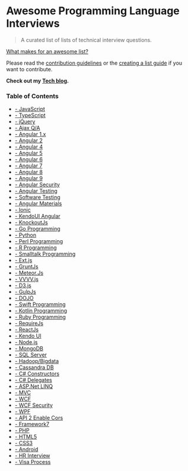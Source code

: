 # Awesome Programming  Language Interviews

> A curated list of lists of technical interview questions.

[What makes for an awesome list?](awesome.md)

Please read the [contribution guidelines](contributing.md) or the [creating a list guide](create-list.md) if you want to contribute.

**Check out my [Tech blog](https://code-sample.com/).**
### Table of Contents
<ul class="sub-menu" style="width: 950px;">
<div style="">
<li itemprop="name"><a href="http://www.code-sample.com/2015/04/javascript-interview-questions-answers.html" itemprop="url">- JavaScript</a></li>
<li itemprop="name"><a href="http://www.code-sample.com/2017/06/typescript-interview-questions-and.html" itemprop="url">- TypeScript</a></li>
<li itemprop="name"><a href="http://www.code-sample.com/2015/04/jquery-interview-questions-and-answers.html" itemprop="url">- jQuery</a></li>
<li itemprop="name"><a href="https://www.code-sample.com/2018/02/ajax-interview-questions-and-answers.html" itemprop="url">- Ajax Q/A</a></li>
</div>
<div style="">
<li itemprop="name"><a href="http://www.code-sample.com/2014/05/angularjs-interview-questions-and.html" itemprop="url">- Angular 1.x </a></li>
<li itemprop="name"><a href="http://www.code-sample.com/2016/06/angular-2-interview-questions-and.html" itemprop="url">- Angular 2</a></li>
<li itemprop="name"><a href="http://www.code-sample.com/2017/04/angular-4-interview-questions-and.html" itemprop="url">- Angular 4 </a></li>
<li itemprop="name"><a href="http://www.code-sample.com/2017/08/angular-5-interview-questions-and.html" itemprop="url">- Angular 5 </a></li>
<li itemprop="name"><a href="http://www.code-sample.com/2018/01/angular-6-interview-questions-and.html" itemprop="url">- Angular 6</a></li>
<li itemprop="name"><a href="https://www.code-sample.com/2018/04/angular-7-interview-questions-and.html" itemprop="url">- Angular 7</a></li>
<li itemprop="name"><a href="https://www.code-sample.com/2019/02/angular-8-interview-questions-and.html" itemprop="url">- Angular 8</a></li>
<li itemprop="name"><a href="https://www.code-sample.com/2019/08/angular-9-interview-questions-and.html" itemprop="url">- Angular 9</a></li>
<li itemprop="name"><a href="http://www.code-sample.com/2017/11/angular-security-xss-csrf.html" itemprop="url">- Angular Security</a></li>
<li itemprop="name"><a href="http://www.code-sample.com/2017/11/angular-unit-test-karma-and-jasmine.html" itemprop="url">- Angular Testing</a></li>
<li itemprop="name"><a href="https://www.code-sample.com/2018/05/software-testing-interview-questions.html" itemprop="url">- Software Testing</a></li>
<li itemprop="name"><a href="http://www.code-sample.com/2018/02/angular-5-material-tutorials-examples.html" itemprop="url">- Angular Materials </a></li>
<li itemprop="name"><a href="http://www.code-sample.com/2017/09/ionic-3-angular-4-interview-questions.html" itemprop="url">- Ionic</a></li>
<li itemprop="name"><a href="http://www.code-sample.com/2017/01/kendo-ui-angular-2-grid-dropdown-filters.html" itemprop="url">- KendoUI Angular</a></li>
</div>
<div style="">
<li itemprop="name"><a href="http://www.code-sample.com/2014/01/knockout-js-interview-questions-and.html" itemprop="url">- KnockoutJs</a></li>
<li itemprop="name"><a href="http://www.code-sample.com/2017/12/go-golang-programming-interview.html" itemprop="url">- Go Programming</a></li>
<li itemprop="name"><a href="http://www.code-sample.com/2017/12/python-interview-questions-and-answers.html" itemprop="url">- Python</a></li>
<li itemprop="name"><a href="http://www.code-sample.com/2018/02/perl-programming-interview-questions.html" itemprop="url">- Perl Programming</a></li>
<li itemprop="name"><a href="http://www.code-sample.com/2018/02/r-programming-interview-questions-and.html" itemprop="url">- R Programming</a></li>
<li itemprop="name"><a href="http://www.code-sample.com/2018/02/smalltalk-programming-interview.html" itemprop="url">- Smalltalk Programming</a></li>
<li itemprop="name"><a href="http://www.code-sample.com/2018/03/ext-js-interview-questions-and-answers.html" itemprop="url">- Ext.js</a></li>
<li itemprop="name"><a href="http://www.code-sample.com/2018/03/grunt-js-interview-questions-and-answers.html" itemprop="url">- GruntJs</a></li>
<li itemprop="name"><a href="http://www.code-sample.com/2018/03/meteor-js-interview-questions-and.html" itemprop="url">- Meteor.Js</a></li>
<li itemprop="name"><a href="http://www.code-sample.com/2018/03/vvvvjs-interview-questions-and-answers.html" itemprop="url">- VVVV.js</a></li>
<li itemprop="name"><a href="http://www.code-sample.com/2018/03/d3-js-interview-questions-and-answers.html" itemprop="url">- D3.js</a></li>
<li itemprop="name"><a href="http://www.code-sample.com/2018/03/gulp-js-interview-questions-and-answers.html" itemprop="url">- GulpJs</a></li>
<li itemprop="name"><a href="http://www.code-sample.com/2016/10/dojo-toolkit-javascript-framework.html" itemprop="url">- DOJO</a></li>
<li itemprop="name"><a href="http://www.code-sample.com/2018/02/swift-4-interview-questions-and-answers.html" itemprop="url">- Swift Programming</a></li>
<li itemprop="name"><a href="http://www.code-sample.com/2018/03/kotlin-programming-interview-questions.html" itemprop="url">- Kotlin Programming</a></li>
<li itemprop="name"><a href="http://www.code-sample.com/2018/02/ruby-rails-interview-questions-and.html" itemprop="url">- Ruby Programming</a></li>
<li itemprop="name"><a href="http://www.code-sample.com/2017/11/requirejs-interview-questions-and.html" itemprop="url">- RequireJs</a></li>
<li itemprop="name"><a href="http://www.code-sample.com/2018/03/reactjs-interview-questions-and-answers.html" itemprop="url">- ReactJs</a></li>
<li itemprop="name"><a href="http://www.code-sample.com/2014/06/telerik-kendo-ui.html" itemprop="url">- Kendo UI</a></li>
<li itemprop="name"><a href="http://www.code-sample.com/2016/09/node-js-interview-questions-and-answers.html" itemprop="url">- Node.js</a></li>
</div>
<div style="">
<li itemprop="name"><a href="http://www.code-sample.com/2016/04/mongodb-interview-questions-and-answers.html" itemprop="url">- MongoDB</a></li>
<li itemprop="name"><a href="http://www.code-sample.com/2015/10/sql-interview-questions-answers.html" itemprop="url">- SQL Server</a></li>
<li itemprop="name"><a href="http://www.code-sample.com/2014/08/hadoop-interview-questions-and-answers.html" itemprop="url">- Hadoop/Bigdata</a></li>
<li itemprop="name"><a href="http://www.code-sample.com/2017/02/cassandra-interview-questions-and.html" itemprop="url">- Cassandra DB</a></li>
</div>
<div style="">
<li itemprop="name"><a href="http://www.code-sample.com/2016/09/asp-net-constructor-example.html" itemprop="url">- C# Constructors</a></li>
<li itemprop="name"><a href="http://www.code-sample.com/2015/04/delegates-in-aspnet-c.html" itemprop="url">- C# Delegates</a></li>
<li itemprop="name"><a href="http://www.code-sample.com/2016/11/linq-tutorial-for-beginners.html" itemprop="url">- ASP.Net LINQ</a></li>
<li itemprop="name"><a href="http://www.code-sample.com/2016/09/mvc-4-mvc-5-mvc-6-questions-answers.html" itemprop="url">- MVC</a></li>
<li itemprop="name"><a href="http://www.code-sample.com/2014/06/wcf-interview-questions-and-answers.html" itemprop="url">- WCF</a></li>
<li itemprop="name"><a href="http://www.code-sample.com/2017/02/wcf-security-questions-and-answers.html" itemprop="url">- WCF Security</a></li>
<li itemprop="name"><a href="http://www.code-sample.com/2013/08/wpf-interview-questions-and-answers.html" itemprop="url">- WPF</a></li>
<li itemprop="name"><a href="http://www.code-sample.com/2017/09/enabling-cross-in-web-api-2.html" itemprop="url">- API 2 Enable Cors</a></li>
</div>
<div style="">
<li itemprop="name"><a href="http://www.code-sample.com/2018/02/framework7-interview-questions-and.html" itemprop="url">- Framework7 </a></li>
<li itemprop="name"><a href="http://www.code-sample.com/2017/12/php-interview-questions-and-answers.html" itemprop="url">- PHP</a></li>
<li itemprop="name"><a href="http://www.code-sample.com/2015/05/html5-interview-questions-and-answers.html" itemprop="url">- HTML5</a></li>
<li itemprop="name"><a href="http://www.code-sample.com/2017/01/css3-properties-values-and-examples-how.html" itemprop="url">- CSS3</a></li>
<li itemprop="name"><a href="http://www.code-sample.com/2015/10/android-interview-questions-and-answers.html" itemprop="url">- Android</a></li>
<li itemprop="name"><a href="http://www.code-sample.com/2016/12/hr-interview-questions-and-answers.html" itemprop="url">- HR Interview</a></li>
<li itemprop="name"><a href="http://www.code-sample.com/2016/12/visa-application-process-interview.html" itemprop="url">- Visa Process</a></li>
</div>
</ul>
